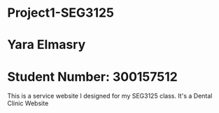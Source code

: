# Project1-SEG3125
# Yara Elmasry 
# Student Number: 300157512 
This is a service website I designed for my SEG3125 class. It's a Dental Clinic Website
